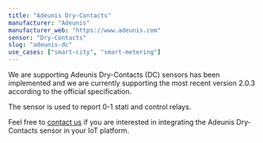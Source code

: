 ```yaml
---
title: "Adeunis Dry-Contacts"
manufacturer: "Adeunis"
manufacturer_web: "https://www.adeunis.com"
sensor: "Dry-Contacts"
slug: "adeunis-dc"
use_cases: ["smart-city", "smart-metering"]
---
```


We are supporting Adeunis Dry-Contacts (DC) sensors has been implemented and we 
are currently supporting the most recent version 2.0.3 according to the official 
specification.

The sensor is used to report 0-1 stati and control relays.

Feel free to [contact us](/contact/) if you are interested in integrating the 
Adeunis Dry-Contacts sensor in your IoT platform.